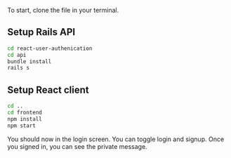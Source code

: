 To start, clone the file in your terminal.

## Setup Rails API

```bash
cd react-user-authenication
cd api
bundle install
rails s
```


## Setup React client

```bash
cd .. 
cd frontend
npm install
npm start
```

You should now in the login screen. You can toggle login and signup. Once you signed in, you can see the private message.
